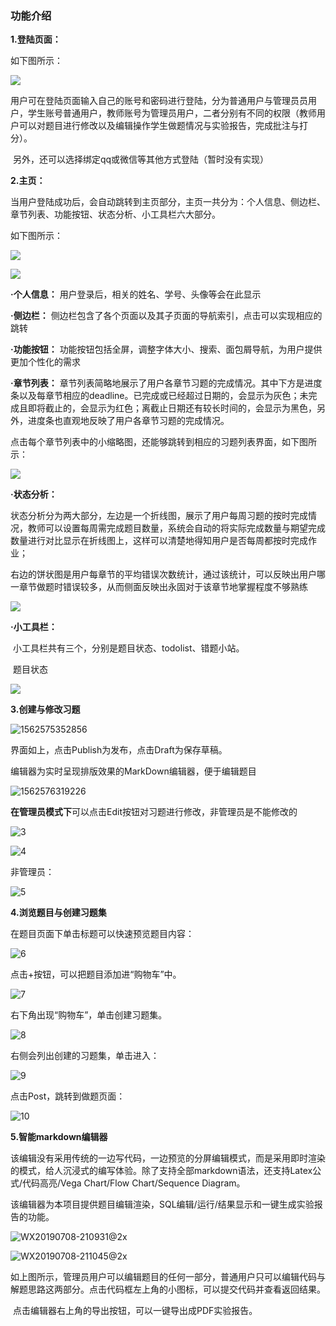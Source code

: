 

### 功能介绍

**1.登陆页面：**

如下图所示：

![](https://s2.ax1x.com/2019/07/08/ZrfxSK.png)



​	用户可在登陆页面输入自己的账号和密码进行登陆，分为普通用户与管理员员用户，学生账号普通用户，教师账号为管理员用户，二者分别有不同的权限（教师用户可以对题目进行修改以及编辑操作学生做题情况与实验报告，完成批注与打分）。

​	另外，还可以选择绑定qq或微信等其他方式登陆（暂时没有实现）





**2.主页：**

​	当用户登陆成功后，会自动跳转到主页部分，主页一共分为：个人信息、侧边栏、章节列表、功能按钮、状态分析、小工具栏六大部分。

如下图所示：

![](https://s2.ax1x.com/2019/07/08/ZsFN0e.png)

![](https://s2.ax1x.com/2019/07/08/ZsEU7F.png)

**·个人信息：**	用户登录后，相关的姓名、学号、头像等会在此显示

**·侧边栏：**	侧边栏包含了各个页面以及其子页面的导航索引，点击可以实现相应的跳转

**·功能按钮：**	功能按钮包括全屏，调整字体大小、搜索、面包屑导航，为用户提供更加个性化的需求

**·章节列表：**	章节列表简略地展示了用户各章节习题的完成情况。其中下方是进度条以及每章节相应的deadline。已完成或已经超过日期的，会显示为灰色；未完成且即将截止的，会显示为红色；离截止日期还有较长时间的，会显示为黑色，另外，进度条也直观地反映了用户各章节习题的完成情况。

​				点击每个章节列表中的小缩略图，还能够跳转到相应的习题列表界面，如下图所示：



![](https://s2.ax1x.com/2019/07/08/ZsFcnS.png)



**·状态分析：**	

​	状态分析分为两大部分，左边是一个折线图，展示了用户每周习题的按时完成情况，教师可以设置每周需完成题目数量，系统会自动的将实际完成数量与期望完成数量进行对比显示在折线图上，这样可以清楚地得知用户是否每周都按时完成作业；

​	右边的饼状图是用户每章节的平均错误次数统计，通过该统计，可以反映出用户哪一章节做题时错误较多，从而侧面反映出永固对于该章节地掌握程度不够熟练								



![](https://s2.ax1x.com/2019/07/08/ZsFWkj.png)

**·小工具栏：**

​	小工具栏共有三个，分别是题目状态、todolist、错题小站。

​	题目状态



![](https://s2.ax1x.com/2019/07/08/ZskiHe.png)





**3.创建与修改习题**

![1562575352856](https://s2.ax1x.com/2019/07/08/ZsVmg1.png)

界面如上，点击Publish为发布，点击Draft为保存草稿。

编辑器为实时呈现排版效果的MarkDown编辑器，便于编辑题目

![1562576319226](https://s2.ax1x.com/2019/07/08/ZsVnjx.png)

**在管理员模式下**可以点击Edit按钮对习题进行修改，非管理员是不能修改的

![3](https://s2.ax1x.com/2019/07/08/ZsVZC9.png)

![4](https://s2.ax1x.com/2019/07/08/ZsVMDK.png)

非管理员：

![5](https://s2.ax1x.com/2019/07/08/ZsVe3R.png)

**4.浏览题目与创建习题集**

在题目页面下单击标题可以快速预览题目内容：

![6](https://s2.ax1x.com/2019/07/08/ZsVQHO.png)

点击+按钮，可以把题目添加进“购物车”中。

![7](https://s2.ax1x.com/2019/07/08/ZsVKu6.png)

右下角出现“购物车”，单击创建习题集。

![8](https://s2.ax1x.com/2019/07/08/ZsVY8A.png)

右侧会列出创建的习题集，单击进入：

![9](https://s2.ax1x.com/2019/07/08/ZsV84H.png)

点击Post，跳转到做题页面：

![10](https://s2.ax1x.com/2019/07/08/ZsV3Ue.jpg)

**5.智能markdown编辑器**



该编辑没有采用传统的一边写代码，一边预览的分屏编辑模式，而是采用即时渲染的模式，给人沉浸式的编写体验。除了支持全部markdown语法，还支持Latex公式/代码高亮/Vega Chart/Flow Chart/Sequence Diagram。

​	该编辑器为本项目提供题目编辑渲染，SQL编辑/运行/结果显示和一键生成实验报告的功能。

![WX20190708-210931@2x](https://s2.ax1x.com/2019/07/08/ZsnXSH.png)

![WX20190708-211045@2x](https://s2.ax1x.com/2019/07/08/ZsuSmt.png)

​	如上图所示，管理员用户可以编辑题目的任何一部分，普通用户只可以编辑代码与解题思路这两部分。点击代码框左上角的小图标，可以提交代码并查看返回结果。

​	点击编辑器右上角的导出按钮，可以一键导出成PDF实验报告。


